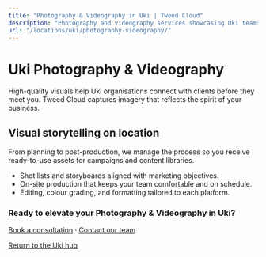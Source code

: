 ```yaml
---
title: "Photography & Videography in Uki | Tweed Cloud"
description: "Photography and videography services showcasing Uki teams, products, and places."
url: "/locations/uki/photography-videography/"
---
```


# Uki Photography & Videography

High-quality visuals help Uki organisations connect with clients before they meet you. Tweed Cloud captures imagery that reflects the spirit of your business.

## Visual storytelling on location

From planning to post-production, we manage the process so you receive ready-to-use assets for campaigns and content libraries.

- Shot lists and storyboards aligned with marketing objectives.
- On-site production that keeps your team comfortable and on schedule.
- Editing, colour grading, and formatting tailored to each platform.

### Ready to elevate your Photography & Videography in Uki?

[Book a consultation](/consultation/) · [Contact our team](/contact/)

[Return to the Uki hub](/locations/uki/)
